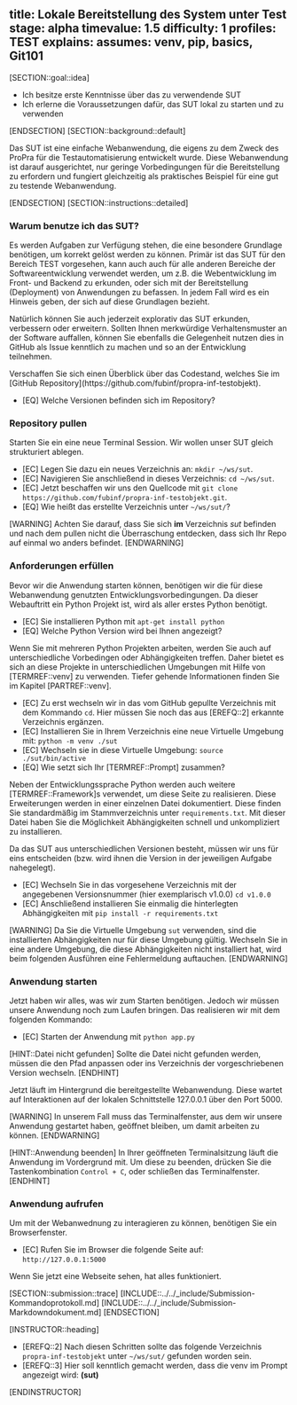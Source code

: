 title: Lokale Bereitstellung des System unter Test
stage: alpha
timevalue: 1.5
difficulty: 1
profiles: TEST
explains:
assumes: venv, pip, basics, Git101
---
[SECTION::goal::idea]

- Ich besitze erste Kenntnisse über das zu verwendende SUT
- Ich erlerne die Voraussetzungen dafür, das SUT lokal zu starten und zu verwenden

[ENDSECTION]
[SECTION::background::default]

Das SUT ist eine einfache Webanwendung, die eigens zu dem Zweck des ProPra für die Testautomatisierung
entwickelt wurde. Diese Webanwendung ist darauf ausgerichtet, nur geringe Vorbedingungen für die
Bereitstellung zu erfordern und fungiert gleichzeitig als praktisches Beispiel für eine gut zu testende
Webanwendung.

[ENDSECTION]
[SECTION::instructions::detailed]

### Warum benutze ich das SUT?

Es werden Aufgaben zur Verfügung stehen, die eine besondere Grundlage benötigen, um korrekt gelöst werden zu können. Primär ist
das SUT für den Bereich TEST vorgesehen, kann auch auch für alle anderen Bereiche der Softwareentwicklung verwendet werden,
um z.B. die Webentwicklung im Front- und Backend zu erkunden, oder sich mit der Bereitstellung (Deployment) von Anwendungen zu befassen.
In jedem Fall wird es ein Hinweis geben, der sich auf diese Grundlagen bezieht.

Natürlich können Sie auch jederzeit explorativ das SUT erkunden, verbessern oder erweitern. Sollten Ihnen merkwürdige Verhaltensmuster
an der Software auffallen, können Sie ebenfalls die Gelegenheit nutzen dies in GitHub als Issue kenntlich zu machen und so an der
Entwicklung teilnehmen.

<replacement id=SUTCopyRepoLink>
Verschaffen Sie sich einen Überblick über das Codestand, welches Sie im [GitHub Repository](https://github.com/fubinf/propra-inf-testobjekt).
</replacement>

- [EQ] Welche Versionen befinden sich im Repository?

### Repository pullen

Starten Sie ein eine neue Terminal Session. Wir wollen unser SUT gleich strukturiert ablegen.

- [EC] Legen Sie dazu ein neues Verzeichnis an: `mkdir ~/ws/sut`.
- [EC] Navigieren Sie anschließend in dieses Verzeichnis: `cd ~/ws/sut`.
- [EC] Jetzt beschaffen wir uns den Quellcode mit `git clone https://github.com/fubinf/propra-inf-testobjekt.git`.
- [EQ] Wie heißt das erstellte Verzeichnis unter `~/ws/sut/`?

[WARNING]
Achten Sie darauf, dass Sie sich **im** Verzeichnis *sut* befinden und nach dem pullen nicht die Überraschung entdecken, dass sich
Ihr Repo auf einmal wo anders befindet.
[ENDWARNING]

### Anforderungen erfüllen

Bevor wir die Anwendung starten können, benötigen wir die für diese Webanwendung genutzten Entwicklungsvorbedingungen. Da
dieser Webauftritt ein Python Projekt ist, wird als aller erstes Python benötigt.

- [EC] Sie installieren Python mit `apt-get install python`
- [EQ] Welche Python Version wird bei Ihnen angezeigt?

Wenn Sie mit mehreren Python Projekten arbeiten, werden Sie auch auf unterschiedliche Vorbedingen oder Abhängigkeiten treffen. Daher bietet es sich an diese Projekte in unterschiedlichen Umgebungen mit Hilfe von [TERMREF::venv] zu verwenden. Tiefer gehende Informationen finden Sie im Kapitel [PARTREF::venv].

- [EC] Zu erst wechseln wir in das vom GitHub gepullte Verzeichnis mit dem Kommando `cd`. Hier müssen Sie noch das aus [EREFQ::2] erkannte Verzeichnis ergänzen.
- [EC] Installieren Sie in Ihrem Verzeichnis eine neue Virtuelle Umgebung mit: `python -m venv ./sut`
- [EC] Wechseln sie in diese Virtuelle Umgebung: `source ./sut/bin/active`
- [EQ] Wie setzt sich Ihr [TERMREF::Prompt] zusammen?

Neben der Entwicklungssprache Python werden auch weitere [TERMREF::Framework]s verwendet, um diese Seite zu realisieren. Diese
Erweiterungen werden in einer einzelnen Datei dokumentiert. Diese finden Sie standardmäßig im Stammverzeichnis unter `requirements.txt`. Mit dieser Datei haben Sie die Möglichkeit Abhängigkeiten schnell und unkompliziert zu installieren.

Da das SUT aus unterschiedlichen Versionen besteht, müssen wir uns für eins entscheiden (bzw. wird ihnen die Version in der jeweiligen Aufgabe nahegelegt).

- [EC] Wechseln Sie in das vorgesehene Verzeichnis mit der angegebenen Versionsnummer (hier exemplarisch v1.0.0) `cd v1.0.0`
- [EC] Anschließend installieren Sie einmalig die hinterlegten Abhängigkeiten mit `pip install -r requirements.txt`

[WARNING]
Da Sie die Virtuelle Umgebung `sut` verwenden, sind die installierten Abhängigkeiten nur für diese Umgebung gültig. Wechseln Sie
in eine andere Umgebung, die diese Abhängigkeiten nicht installiert hat, wird beim folgenden Ausführen eine Fehlermeldung
auftauchen.
[ENDWARNING]

### Anwendung starten

Jetzt haben wir alles, was wir zum Starten benötigen. Jedoch wir müssen unsere Anwendung noch zum Laufen bringen. Das realisieren wir mit dem folgenden Kommando:

- [EC] Starten der Anwendung mit `python app.py`

[HINT::Datei nicht gefunden]
Sollte die Datei nicht gefunden werden, müssen die den Pfad anpassen oder ins Verzeichnis der vorgeschriebenen Version wechseln.
[ENDHINT]

Jetzt läuft im Hintergrund die bereitgestellte Webanwendung. Diese wartet auf Interaktionen auf der lokalen Schnittstelle
127.0.0.1 über den Port 5000.

[WARNING]
In unserem Fall muss das Terminalfenster, aus dem wir unsere Anwendung gestartet haben, geöffnet bleiben, um damit arbeiten zu können.
[ENDWARNING]

[HINT::Anwendung beenden]
In Ihrer geöffneten Terminalsitzung läuft die Anwendung im Vordergrund mit. Um diese zu beenden, drücken Sie die Tastenkombination
`Control + C`, oder schließen das Terminalfenster.
[ENDHINT]

### Anwendung aufrufen

Um mit der Webanwednung zu interagieren zu können, benötigen Sie ein Browserfenster.

- [EC] Rufen Sie im Browser die folgende Seite auf: `http://127.0.0.1:5000`

Wenn Sie jetzt eine Webseite sehen, hat alles funktioniert.

[SECTION::submission::trace]
[INCLUDE::../../_include/Submission-Kommandoprotokoll.md]
[INCLUDE::../../_include/Submission-Markdowndokument.md]
[ENDSECTION]

[INSTRUCTOR::heading]

- [EREFQ::2] Nach diesen Schritten sollte das folgende Verzeichnis `propra-inf-testobjekt` unter `~/ws/sut/` gefunden worden sein.
- [EREFQ::3] Hier soll kenntlich gemacht werden, dass die venv im Prompt angezeigt wird: **(sut)**

[ENDINSTRUCTOR]
